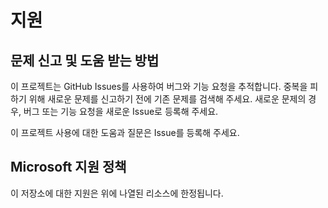 <!--
CO_OP_TRANSLATOR_METADATA:
{
  "original_hash": "872be8bc1b93ef1dd9ac3d6e8f99f6ab",
  "translation_date": "2025-08-25T16:08:35+00:00",
  "source_file": "SUPPORT.md",
  "language_code": "ko"
}
-->
# 지원
## 문제 신고 및 도움 받는 방법  

이 프로젝트는 GitHub Issues를 사용하여 버그와 기능 요청을 추적합니다. 중복을 피하기 위해 새로운 문제를 신고하기 전에 기존 문제를 검색해 주세요. 새로운 문제의 경우, 버그 또는 기능 요청을 새로운 Issue로 등록해 주세요.

이 프로젝트 사용에 대한 도움과 질문은 Issue를 등록해 주세요.

## Microsoft 지원 정책  

이 저장소에 대한 지원은 위에 나열된 리소스에 한정됩니다.

